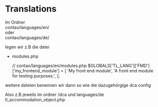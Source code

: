 # Translations

Im Ordner <br>
contao/languages/en/ <br>
oder <br>
contao/languages/de/ <br>

legen wir z.B die datei 
- modules.php


    // contao/languages/en/modules.php
    $GLOBALS['TL_LANG']['FMD']['my_frontend_module'] = [
        'My front end module', 
        'A front end module for testing purposes.',
    ];

weitere dateien benennen wir dann 
so wie die dazugehörgige dca config

Also z.B jeweils im ordner /dca und languages/de
tl_accommodation_object.php